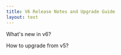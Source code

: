 ```yaml
---
title: V6 Release Notes and Upgrade Guide
layout: text
---
```


What's new in v6?

How to upgrade from v5?
